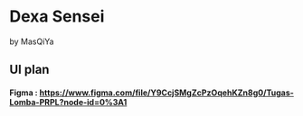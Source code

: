 # Dexa Sensei
by MasQiYa

## UI plan
#### Figma : https://www.figma.com/file/Y9CcjSMgZcPzOqehKZn8g0/Tugas-Lomba-PRPL?node-id=0%3A1 
